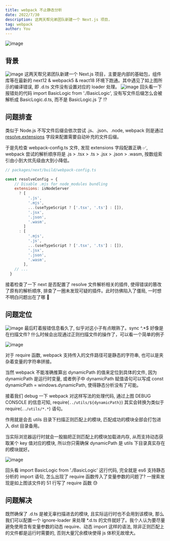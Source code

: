 ```yaml
---
title: webpack 不止静态分析
date: 2022/7/30
description: 这两天帮兄弟团队新建一个 Next.js 项目，
tag: webpack
author: You
---
```


![image](https://user-images.githubusercontent.com/23253540/176713288-e3d555ab-fb38-46e3-9ce3-03e65afdaa89.png)

## 背景
![image](https://user-images.githubusercontent.com/23253540/176681809-05624f6a-db35-40a3-b3b1-98f18bb6be77.png)
这两天帮兄弟团队新建一个 Next.js 项目，主要是内部的基础包，组件库等在最新的 next12 & webpack5 & react18 环境下跑通。其中遇见了如上图所示的编译错误, 即 .d.ts 文件没有设置对应的 loader 处理。
![image](https://user-images.githubusercontent.com/23253540/176686439-30611d6e-404d-4940-b7fe-5094a36b5ee3.png)
回头看一下报错处的代码 import BasicLogic from './BasicLogic', 没有写文件后缀怎么会被解析成 BasicLogic.d.ts, 而不是 BasicLogic.js 了 !?

## 问题排查
类似于 Node.js 不写文件后缀会依次尝试 .js、.json、.node, webpack 则是通过 [resolve.extensions](https://webpack.js.org/configuration/resolve/#resolveextensions) 字段来配置需要自动补充的文件后缀。

于是先检查 webpack-config.ts 文件, 发现 extensions 字段配置正确  ✅, webpack 尝试的解析顺序将是 .js > .tsx > .ts > .jsx > .json > .wasm, 按数组索引由小到大优先级由大到小降低。

```js
// packages/next/build/webpack-config.ts

const resolveConfig = {
    // Disable .mjs for node_modules bundling
    extensions: isNodeServer
      ? [
          '.js',
          '.mjs',
          ...(useTypeScript ? ['.tsx', '.ts'] : []),
          '.jsx',
          '.json',
          '.wasm',
        ]
      : [
          '.mjs',
          '.js',
          ...(useTypeScript ? ['.tsx', '.ts'] : []),
          '.jsx',
          '.json',
          '.wasm',
        ],
	// ...
  }
```
接着检查了一下 next 是否配置了 resolve 文件解析相关的插件, 使得错误的篡改了原有的解析顺序, 排查了一圈未发现可疑的插件。此时彷佛陷入了僵局, 一时想不明白问题出在了哪 🤯
## 问题定位
![image](https://user-images.githubusercontent.com/23253540/176698324-4af39441-6008-4345-ae3f-6edc5ec3d3c7.png)
最后盯着报错信息看久了, 似乎对这小子有点眼熟了。sync ^.*$ 好像是在扫描文件? 什么时候会出现通过正则扫描文件的操作了，可以看一个简单的例子

![image](https://user-images.githubusercontent.com/23253540/176699226-5afe7a5d-edb6-4784-8c4d-c5e04d456195.png)

对于 require 函数, webpack 支持传入的文件路径可是静态的字符串, 也可以是夹杂着变量的字符串拼接。

当然 webpack 不能准确推算出 dynamicPath 的值来定位到具体的文件, 因为 dynamicPath 是运行时变量, 或者例子中 dynamicPath 赋值语句可以写成 const dynamicPath = windows.dynamicPath, 使得静态分析没有了可能。

接着我们 debug 一下 webpack 对这样写法的处理代码, 通过上图 DEBUG CONSOLE 的信息可知, require(`../utils/${dynamicPath}`) 其实会转换为类似于 require(`../utils/*.*`) 语句。

作用就是会去 utils 目录下扫描正则匹配上的模块, 匹配成功的模块全部会打包进入 dist 目录备用。

当实际浏览器运行时就会一股脑把正则匹配上的模块加载进内存, 从而支持动态获取某个 key 值对应的模块, 所以你只需确保 dynamicPath 是 utils 下目录真实存在的模块就好。

![image](https://user-images.githubusercontent.com/23253540/176709133-060a5d64-f369-4959-afa1-2ab0afdf72a1.png)

回头看 import BasicLogic from './BasicLogic' 这行代码, 完全就是 es6 支持静态分析的 import 语句, 怎么出现了 require 函数传入了变量参数的问题了? 一搜索发现是如上图该文件的 51 行写了 require 函数 😓

## 问题解决
既然确保了 .d.ts 是被无辜扫描进去的模块, 且实际运行时也不会用到该模块, 那么我们可以配置一个 ignore-loader 来处理 *.d.ts 的文件就好了。我个人认为要尽量避免使用含有变量参数的动态 require、动态 import 这样的语法, 除非正则匹配上的文件都是运行时需要的, 否则大量冗余模块使得 js 体积无故增大。